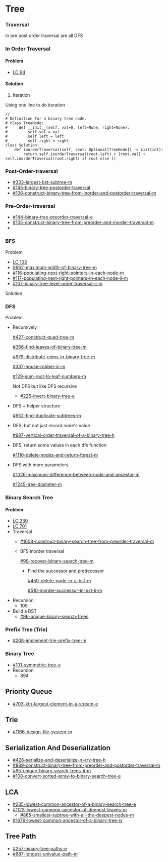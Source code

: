 # Tree

### Traversal

In pre post order traversal are all DFS

### In Order Traversal&#x20;

#### Problem

* [LC 94](by-number/50-100.md#94-binary-tree-inorder-traversal)

#### Solution

1. Iteration

Using one line to do iteration

```
//
# Definition for a binary tree node.
# class TreeNode:
#     def __init__(self, val=0, left=None, right=None):
#         self.val = val
#         self.left = left
#         self.right = right
class Solution:
    def inorderTraversal(self, root: Optional[TreeNode]) -> List[int]:
        return self.inorderTraversal(root.left) + [root.val] + self.inorderTraversal(root.right) if root else []
```



### Post-Order-traversal

* [#333-largest-bst-subtree-m](by-number/300-350.md#333-largest-bst-subtree-m "mention")
* [#145-binary-tree-postorder-traversal](by-number/100-150.md#145-binary-tree-postorder-traversal "mention")
* [#106-construct-binary-tree-from-inorder-and-postorder-traversal-m](by-number/100-150.md#106-construct-binary-tree-from-inorder-and-postorder-traversal-m "mention")

### Pre-Order-traversal

* [#144-binary-tree-preorder-traversal-e](by-number/100-150.md#144-binary-tree-preorder-traversal-e "mention")
* [#105-construct-binary-tree-from-preorder-and-inorder-traversal-m](by-number/100-150.md#105-construct-binary-tree-from-preorder-and-inorder-traversal-m "mention")
*

### BFS

Problem

* [LC 103 ](by-number/100-150.md#103-binary-tree-zigzag-level-order-traversal)
* [#662-maximum-width-of-binary-tree-m](by-number/650-700.md#662-maximum-width-of-binary-tree-m "mention")
* [#116-populating-next-right-pointers-in-each-node-m](by-number/100-150.md#116-populating-next-right-pointers-in-each-node-m "mention")
* [#117-populating-next-right-pointers-in-each-node-ii-m](by-number/100-150.md#117-populating-next-right-pointers-in-each-node-ii-m "mention")
* [#107-binary-tree-level-order-traversal-ii-m](by-number/100-150.md#107-binary-tree-level-order-traversal-ii-m "mention")

Solution

### DFS

Problem

*   Recursively

    [#427-construct-quad-tree-m](by-number/400-450.md#427-construct-quad-tree-m "mention")

    [#366-find-leaves-of-binary-tree-m](by-number/page-3.md#366-find-leaves-of-binary-tree-m "mention")

    [#979-distribute-coins-in-binary-tree-m](by-number/950-1000.md#979-distribute-coins-in-binary-tree-m "mention")

    [#337-house-robber-iii-m](by-number/300-350.md#337-house-robber-iii-m "mention")

    [#129-sum-root-to-leaf-numbers-m](by-number/100-150.md#129-sum-root-to-leaf-numbers-m "mention")

    Not DFS but like DFS recursive

    * [#226-invert-binary-tree-e](by-number/200-250.md#226-invert-binary-tree-e "mention")
*   DFS + helper structure

    [#652-find-duplicate-subtrees-m](by-number/650-700.md#652-find-duplicate-subtrees-m "mention")
*   DFS, but not just record node's value

    [#987-vertical-order-traversal-of-a-binary-tree-h](by-number/950-1000.md#987-vertical-order-traversal-of-a-binary-tree-h "mention")
*   DFS, return some values in each dfs function

    [#1110-delete-nodes-and-return-forest-m](by-number/1100-1150.md#1110-delete-nodes-and-return-forest-m "mention")
*   DFS with more parameters

    [#1026-maximum-difference-between-node-and-ancestor-m](by-number/1000-1050.md#1026-maximum-difference-between-node-and-ancestor-m "mention")

    [#1245-tree-diameter-m](by-number/1200-1250.md#1245-tree-diameter-m "mention")



### Binary Search Tree

#### Problem

* [LC 230 ](by-number/200-250.md#230-kth-smallest-element-in-a-bst)
* [LC 701](by-number/700-750.md#701-insert-into-a-binary-search-tree)
* Traversal&#x20;
  * [#1008-construct-binary-search-tree-from-preorder-traversal-m](by-number/1000-1050.md#1008-construct-binary-search-tree-from-preorder-traversal-m "mention")
  *   BFS inorder traversal

      [#99-recover-binary-search-tree-m](by-number/50-100.md#99-recover-binary-search-tree-m "mention")&#x20;

      *   Find the successor and predecessor

          [#450-delete-node-in-a-bst-m](by-number/400-450.md#450-delete-node-in-a-bst-m "mention")

          [#510-inorder-successor-in-bst-ii-m](by-number/500-550.md#510-inorder-successor-in-bst-ii-m "mention")
* Recursion
  * 109&#x20;
* Build a BST
  * [#96-unique-binary-search-trees](by-number/50-100.md#96-unique-binary-search-trees "mention")



### Prefix Tree (Trie)

* [#208-implement-trie-prefix-tree-m](by-number/200-250.md#208-implement-trie-prefix-tree-m "mention")



### Binary Tree

* [#101-symmetric-tree-e](by-number/100-150.md#101-symmetric-tree-e "mention")
* Recursion
  * 894&#x20;

## Priority Queue

* [#703-kth-largest-element-in-a-stream-e](by-number/700-750.md#703-kth-largest-element-in-a-stream-e "mention")

## Trie

* [#1166-design-file-system-m](by-number/1150-1200.md#1166-design-file-system-m "mention")

## Serialization And Deserialization

* [#428-serialize-and-deserialize-n-ary-tree-h](by-number/400-450.md#428-serialize-and-deserialize-n-ary-tree-h "mention")
* [#889-construct-binary-tree-from-preorder-and-postorder-traversal-m](by-number/850-900.md#889-construct-binary-tree-from-preorder-and-postorder-traversal-m "mention")
* [#95-unique-binary-search-trees-ii-m](by-number/50-100.md#95-unique-binary-search-trees-ii-m "mention")
* [#108-convert-sorted-array-to-binary-search-tree-e](by-number/100-150.md#108-convert-sorted-array-to-binary-search-tree-e "mention")

## LCA

* [#235-lowest-common-ancestor-of-a-binary-search-tree-e](by-number/200-250.md#235-lowest-common-ancestor-of-a-binary-search-tree-e "mention")
* [#1123-lowest-common-ancestor-of-deepest-leaves-m](by-number/1100-1150.md#1123-lowest-common-ancestor-of-deepest-leaves-m "mention")
  * [#865-smallest-subtree-with-all-the-deepest-nodes-m](by-number/850-900.md#865-smallest-subtree-with-all-the-deepest-nodes-m "mention")
* [#1676-lowest-common-ancestor-of-a-binary-tree-iv](by-number/1650-1700.md#1676-lowest-common-ancestor-of-a-binary-tree-iv "mention")

## Tree Path

* [#257-binary-tree-paths-e](by-number/250-300.md#257-binary-tree-paths-e "mention")
* [#687-longest-univalue-path-m](by-number/650-700.md#687-longest-univalue-path-m "mention")
